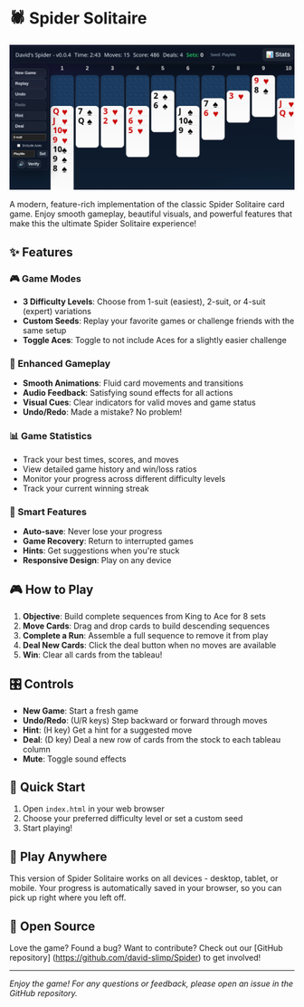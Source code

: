 # 🕷️ Spider Solitaire

![Spider Solitaire Gameplay](spider-thumb-01.png)

A modern, feature-rich implementation of the classic Spider Solitaire card game. Enjoy smooth gameplay, beautiful visuals, and powerful features that make this the ultimate Spider Solitaire experience!

## ✨ Features

### 🎮 Game Modes
- **3 Difficulty Levels**: Choose from 1-suit (easiest), 2-suit, or 4-suit (expert) variations
- **Custom Seeds**: Replay your favorite games or challenge friends with the same setup
- **Toggle Aces**: Toggle to not include Aces for a slightly easier challenge

### 🎨 Enhanced Gameplay
- **Smooth Animations**: Fluid card movements and transitions
- **Audio Feedback**: Satisfying sound effects for all actions
- **Visual Cues**: Clear indicators for valid moves and game status
- **Undo/Redo**: Made a mistake? No problem!

### 📊 Game Statistics
- Track your best times, scores, and moves
- View detailed game history and win/loss ratios
- Monitor your progress across different difficulty levels
- Track your current winning streak

### 🎯 Smart Features
- **Auto-save**: Never lose your progress
- **Game Recovery**: Return to interrupted games
- **Hints**: Get suggestions when you're stuck
- **Responsive Design**: Play on any device

## 🎮 How to Play

1. **Objective**: Build complete sequences from King to Ace for 8 sets
2. **Move Cards**: Drag and drop cards to build descending sequences
3. **Complete a Run**: Assemble a full sequence to remove it from play
4. **Deal New Cards**: Click the deal button when no moves are available
5. **Win**: Clear all cards from the tableau!

## 🎛️ Controls

- **New Game**: Start a fresh game
- **Undo/Redo**: (U/R keys) Step backward or forward through moves
- **Hint**: (H key) Get a hint  for a suggested move
- **Deal**: (D key) Deal a new row of cards from the stock to each tableau column
- **Mute**: Toggle sound effects

## 🚀 Quick Start

1. Open `index.html` in your web browser
2. Choose your preferred difficulty level or set a custom seed
3. Start playing!

## 📱 Play Anywhere

This version of Spider Solitaire works on all devices - desktop, tablet, or mobile. Your progress is automatically saved in your browser, so you can pick up right where you left off.

## 🔄 Open Source

Love the game? Found a bug? Want to contribute? Check out our [GitHub repository]
(https://github.com/david-slimp/Spider) to get involved!

---

*Enjoy the game! For any questions or feedback, please open an issue in the GitHub repository.*

